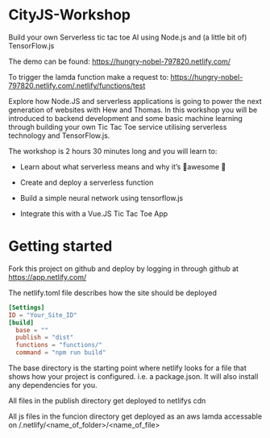 # CityJS-Workshop
Build your own Serverless tic tac toe AI using Node.js and (a little bit of) TensorFlow.js

The demo can be found: https://hungry-nobel-797820.netlify.com/

To trigger the lamda function make a request to: https://hungry-nobel-797820.netlify.com/.netlify/functions/test

Explore how Node.JS and serverless applications is going to power the next generation of websites with Hew and Thomas. In this workshop you will be introduced to backend development and some basic machine learning through building your own Tic Tac Toe service utilising serverless technology and TensorFlow.js.
 

The workshop is 2 hours 30 minutes long and you will learn to:

* Learn about what serverless means and why it’s 🎉awesome 🎉

* Create and deploy a serverless function

* Build a simple neural network using tensorflow.js

* Integrate this with a Vue.JS Tic Tac Toe App


# Getting started

Fork this project on github and deploy by logging in through github at https://app.netlify.com/

The netlify.toml file describes how the site should be deployed

```toml
[Settings]
ID = "Your_Site_ID"
[build]
  base = ""
  publish = "dist"
  functions = "functions/"
  command = "npm run build"
```

The base directory is the starting point where netlify looks for a file that shows how your project is configured. i.e. a package.json. It will also install any dependencies for you.

All files in the publish directory get deployed to netlifys cdn

All js files in the funcion directory get deployed as an aws lamda accessable on <your site>/.netlify/<name_of_folder>/<name_of_file>
 
